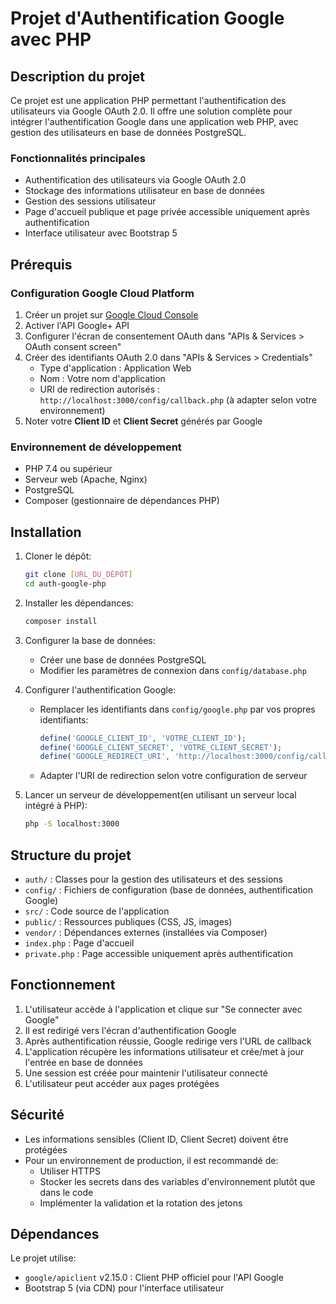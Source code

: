 # Projet d'Authentification Google avec PHP

## Description du projet

Ce projet est une application PHP permettant l'authentification des utilisateurs via Google OAuth 2.0. Il offre une solution complète pour intégrer l'authentification Google dans une application web PHP, avec gestion des utilisateurs en base de données PostgreSQL.

### Fonctionnalités principales

- Authentification des utilisateurs via Google OAuth 2.0
- Stockage des informations utilisateur en base de données
- Gestion des sessions utilisateur
- Page d'accueil publique et page privée accessible uniquement après authentification
- Interface utilisateur avec Bootstrap 5

## Prérequis

### Configuration Google Cloud Platform

1. Créer un projet sur [Google Cloud Console](https://console.cloud.google.com/)
2. Activer l'API Google+ API
3. Configurer l'écran de consentement OAuth dans "APIs & Services > OAuth consent screen"
4. Créer des identifiants OAuth 2.0 dans "APIs & Services > Credentials"
   - Type d'application : Application Web
   - Nom : Votre nom d'application
   - URI de redirection autorisés : `http://localhost:3000/config/callback.php` (à adapter selon votre environnement)
5. Noter votre **Client ID** et **Client Secret** générés par Google

### Environnement de développement

- PHP 7.4 ou supérieur
- Serveur web (Apache, Nginx)
- PostgreSQL
- Composer (gestionnaire de dépendances PHP)

## Installation

1. Cloner le dépôt:

   ```bash
   git clone [URL_DU_DÉPÔT]
   cd auth-google-php
   ```

2. Installer les dépendances:

   ```bash
   composer install
   ```

3. Configurer la base de données:

   - Créer une base de données PostgreSQL
   - Modifier les paramètres de connexion dans `config/database.php`

4. Configurer l'authentification Google:

   - Remplacer les identifiants dans `config/google.php` par vos propres identifiants:
     ```php
     define('GOOGLE_CLIENT_ID', 'VOTRE_CLIENT_ID');
     define('GOOGLE_CLIENT_SECRET', 'VOTRE_CLIENT_SECRET');
     define('GOOGLE_REDIRECT_URI', 'http://localhost:3000/config/callback.php');
     ```
   - Adapter l'URI de redirection selon votre configuration de serveur

5. Lancer un serveur de développement(en utilisant un serveur local intégré à PHP):
   ```bash
   php -S localhost:3000
   ```

## Structure du projet

- `auth/` : Classes pour la gestion des utilisateurs et des sessions
- `config/` : Fichiers de configuration (base de données, authentification Google)
- `src/` : Code source de l'application
- `public/` : Ressources publiques (CSS, JS, images)
- `vendor/` : Dépendances externes (installées via Composer)
- `index.php` : Page d'accueil
- `private.php` : Page accessible uniquement après authentification

## Fonctionnement

1. L'utilisateur accède à l'application et clique sur "Se connecter avec Google"
2. Il est redirigé vers l'écran d'authentification Google
3. Après authentification réussie, Google redirige vers l'URL de callback
4. L'application récupère les informations utilisateur et crée/met à jour l'entrée en base de données
5. Une session est créée pour maintenir l'utilisateur connecté
6. L'utilisateur peut accéder aux pages protégées

## Sécurité

- Les informations sensibles (Client ID, Client Secret) doivent être protégées
- Pour un environnement de production, il est recommandé de:
  - Utiliser HTTPS
  - Stocker les secrets dans des variables d'environnement plutôt que dans le code
  - Implémenter la validation et la rotation des jetons

## Dépendances

Le projet utilise:

- `google/apiclient` v2.15.0 : Client PHP officiel pour l'API Google
- Bootstrap 5 (via CDN) pour l'interface utilisateur

